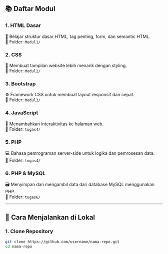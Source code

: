 ## 📚 Daftar Modul

### 1. HTML Dasar
📌 Belajar struktur dasar HTML, tag penting, form, dan semantic HTML.  
📂 Folder: `Modul1/`

### 2. CSS
🎨 Membuat tampilan website lebih menarik dengan styling.  
📂 Folder: `Modul2/`

### 3. Bootstrap
⚙️ Framework CSS untuk membuat layout responsif dan cepat.  
📂 Folder: `Modul3/`

### 4. JavaScript
🧠 Menambahkan interaktivitas ke halaman web.  
📂 Folder: `tugas4/`

### 5. PHP
💻 Bahasa pemrograman server-side untuk logika dan pemrosesan data.  
📂 Folder: `tugas4/`

### 6. PHP & MySQL
🗃️ Menyimpan dan mengambil data dari database MySQL menggunakan PHP.  
📂 Folder: `tugas6/`

---

## 🚀 Cara Menjalankan di Lokal

### 1. Clone Repository

```bash
git clone https://github.com/username/nama-repo.git
cd nama-repo
